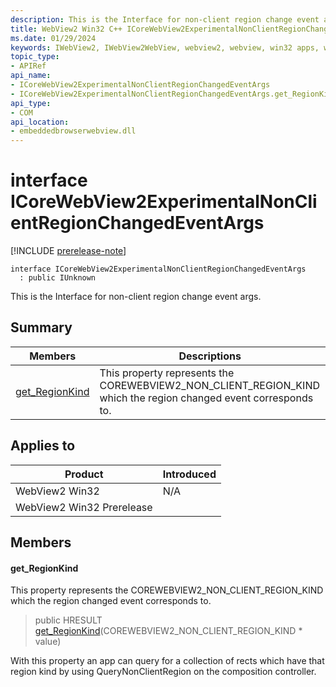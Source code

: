 ```yaml
---
description: This is the Interface for non-client region change event args.
title: WebView2 Win32 C++ ICoreWebView2ExperimentalNonClientRegionChangedEventArgs
ms.date: 01/29/2024
keywords: IWebView2, IWebView2WebView, webview2, webview, win32 apps, win32, edge, ICoreWebView2, ICoreWebView2Controller, browser control, edge html, ICoreWebView2ExperimentalNonClientRegionChangedEventArgs
topic_type: 
- APIRef
api_name:
- ICoreWebView2ExperimentalNonClientRegionChangedEventArgs
- ICoreWebView2ExperimentalNonClientRegionChangedEventArgs.get_RegionKind
api_type:
- COM
api_location:
- embeddedbrowserwebview.dll
---
```


# interface ICoreWebView2ExperimentalNonClientRegionChangedEventArgs

[!INCLUDE [prerelease-note](../includes/prerelease-note.md)]

```
interface ICoreWebView2ExperimentalNonClientRegionChangedEventArgs
  : public IUnknown
```

This is the Interface for non-client region change event args.

## Summary

 Members                        | Descriptions
--------------------------------|---------------------------------------------
[get_RegionKind](#get_regionkind) | This property represents the COREWEBVIEW2_NON_CLIENT_REGION_KIND which the region changed event corresponds to.

## Applies to

Product                         | Introduced
--------------------------------|---------------------------------------------
WebView2 Win32            |    N/A
WebView2 Win32 Prerelease |    

## Members

#### get_RegionKind

This property represents the COREWEBVIEW2_NON_CLIENT_REGION_KIND which the region changed event corresponds to.

> public HRESULT [get_RegionKind](#get_regionkind)(COREWEBVIEW2_NON_CLIENT_REGION_KIND * value)

With this property an app can query for a collection of rects which have that region kind by using QueryNonClientRegion on the composition controller.

